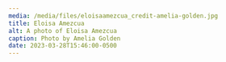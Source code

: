 ```yaml
---
media: /media/files/eloisaamezcua_credit-amelia-golden.jpg
title: Eloisa Amezcua
alt: A photo of Eloisa Amezcua
caption: Photo by Amelia Golden
date: 2023-03-28T15:46:00-0500
---
```

